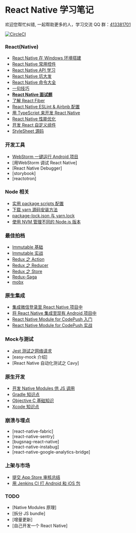 # React Native 学习笔记

欢迎您帮忙纠错, 一起帮助更多的人，学习交流 QQ 群：[413381701](http://shang.qq.com/wpa/qunwpa?idkey=3b9474dacbf35e4a9659e89399758406e510e5b8a3f81109f7d07efaadc6056d)

[![CircleCI](https://circleci.com/gh/Kennytian/learning-react-native.svg?style=svg)](https://circleci.com/gh/Kennytian/learning-react-native)

### React(Native)
- [React Native 在 Windows 环境搭建](https://github.com/Kennytian/learning-react-native/blob/master/environment/config-environment-on-windows.md)
- [React Native 常用控件](https://github.com/Kennytian/learning-react-native/blob/master/components/popular-component.md)
- [React Native API 学习](https://github.com/Kennytian/learning-react-native/blob/master/api/react-native-api.md)
- [React Native 坑大发](https://github.com/Kennytian/learning-react-native/blob/master/environment/react-native-pit.md)
- [React Native 命令大全](https://github.com/Kennytian/learning-react-native/blob/master/api/react-native-commands.md)
- [一句技巧](https://github.com/Kennytian/learning-react-native/blob/master/others/one-word-tips.md)
- **[React Native 面试题](https://github.com/Kennytian/learning-react-native/blob/master/others/react-native-interview.md)**
- [了解 React Fiber](https://github.com/Kennytian/learning-react-native/blob/master/advanced/about-react-fiber.md)
- [React Native ESLint & Airbnb 配置](https://github.com/Kennytian/learning-react-native/blob/master/environment/react-native-eslint.md)
- [用 TypeScript 来开发 React Native](https://github.com/Kennytian/learning-react-native/blob/master/advanced/with_typescript.md)
- [React Native 性能优化](https://github.com/Kennytian/learning-react-native/blob/master/advanced/performance.md)
- [开发 React 自定义组件](https://github.com/Kennytian/learning-react-native/blob/master/advanced/custom-components.md)
- [StyleSheet 源码](https://github.com/Kennytian/learning-react-native/blob/master/advanced/source-code/stylesheet.md)

### 开发工具
- [WebStorm 一键运行 Android 项目](https://github.com/Kennytian/learning-react-native/blob/master/ide/webstorm/run_with_npm.md)
- [用WebStorm 调试 React Native]
- [React Native Debugger]
- [storybook]
- [reactotron]

### Node 相关
- [实用 package scripts 配置](https://github.com/Kennytian/learning-react-native/blob/master/others/package-scripts.md)
- [下载 yarn 源码安装方法](https://github.com/Kennytian/learning-react-native/blob/master/articles/install-yarn-with-sourcecode.md)
- [package-lock.json 与 yarn.lock](https://github.com/Kennytian/learning-react-native/blob/master/articles/package-lock-and-yarn-lock.md)
- [使用 NVM 管理不同的 Node.js 版本](https://github.com/Kennytian/learning-react-native/blob/master/environment/nvm.md)

### 最佳拍档
- [Immutable 基础](https://github.com/Kennytian/learning-react-native/blob/master/others/first-immutable.md)
- [Immutable 实战](https://github.com/Kennytian/learning-react-native/blob/master/others/action-immutable.md)
- [Redux 之 Action](https://github.com/Kennytian/learning-react-native/blob/master/redux/action.md)
- [Redux 之 Reducer](https://github.com/Kennytian/learning-react-native/blob/master/redux/reducer.md)
- [Redux 之 Store](https://github.com/Kennytian/learning-react-native/blob/master/redux/store.md)
- [Redux-Saga](https://github.com/Kennytian/learning-react-native/blob/master/redux/redux-saga.md)
- [mobx](https://github.com/Kennytian/learning-react-native/blob/master/mobx/first.md)

### 原生集成
- [集成微信登录至 React Native 项目中](https://github.com/Kennytian/learning-react-native/blob/master/components/login-with-wechat.md)
- [将 React Native 集成至现有 Android 项目中](https://github.com/Kennytian/embedded)
- [React Native Module for CodePush 入门](https://github.com/Kennytian/learning-react-native/blob/master/components/code-push-basic.md)
- [React Native Module for CodePush 实战](https://github.com/Kennytian/learning-react-native/blob/master/components/code-push-action.md)

### Mock与测试
- [Jest 测试之网络请求](https://github.com/Kennytian/learning-react-native/blob/master/api/jest-in-action-network-request.md)
- [easy-mock 介绍]
- [React Native 自动化测试之 Cavy]

### 原生开发
- [开发 Native Modules 供 JS 调用](https://github.com/Kennytian/learning-react-native/blob/master/components/develop-native-modules.md)
- [Gradle 知识点](https://github.com/Kennytian/learning-react-native/blob/master/gradle/gradle-basic.md)
- [Objective C 基础知识](https://github.com/Kennytian/learning-react-native/blob/master/api/learning-objective-c.md)
- [Xcode 知识点](https://github.com/Kennytian/learning-react-native/blob/master/environment/xcode.md)

### 崩溃与埋点
- [react-native-fabric]
- [react-native-sentry]
- [bugsnag-react-native]
- [react-native-instabug]
- [react-native-google-analytics-bridge]

### 上架与市场
- [提交 App Store 审核总结](https://github.com/Kennytian/learning-react-native/blob/master/others/app-store-reject.md)
- [用 Jenkins CI 打 Android 和 iOS 包](https://github.com/Kennytian/learning-react-native/blob/master/environment/react-native-ci.md)

### TODO
- [Native Modules 原理]
- [拆分 JS bundle]
- [增量更新]
- [自己开发一个 React Native]
